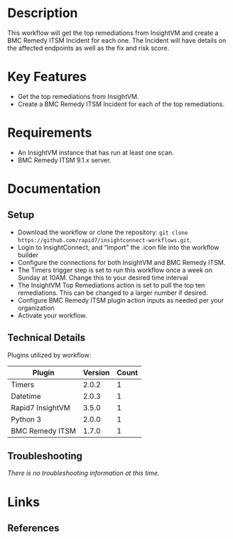 # Description

This workflow will get the top remediations from InsightVM and create a BMC Remedy ITSM Incident for each one. The Incident will have details on the affected endpoints as well as the fix and risk score.

# Key Features

* Get the top remediations from InsightVM.
* Create a BMC Remedy ITSM Incident for each of the top remediations.

# Requirements

* An InsightVM instance that has run at least one scan. 
* BMC Remedy ITSM 9.1.x server.

# Documentation

## Setup

* Download the workflow or clone the repository: `git clone https://github.com/rapid7/insightconnect-workflows.git`.
* Login to InsightConnect, and “Import” the .icon file into the workflow builder
* Configure the connections for both InsightVM and BMC Remedy ITSM.
* The Timers trigger step is set to run this workflow once a week on Sunday at 10AM. Change this to your desired time interval
* The InsightVM Top Remediations action is set to pull the top ten remediations. This can be changed to a larger number if desired.
* Configure BMC Remedy ITSM plugin action inputs as needed per your organization
* Activate your workflow.

## Technical Details

Plugins utilized by workflow:

|Plugin|Version|Count|
|----|----|--------|
|Timers|2.0.2|1|
|Datetime|2.0.3|1|
|Rapid7 InsightVM|3.5.0|1|
|Python 3|2.0.0|1|
|BMC Remedy ITSM|1.7.0|1|

## Troubleshooting

_There is no troubleshooting information at this time._

# Links

## References
